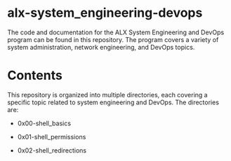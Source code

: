 # alx-system_engineering-devops 
The code and documentation for the ALX System Engineering and DevOps program can be found in this repository. The program covers a variety of system administration, network engineering, and DevOps topics.
# Contents
This repository is organized into multiple directories, each covering a specific topic related to system engineering and DevOps. The directories are:
- 0x00-shell_basics
* 0x01-shell_permissions 
+ 0x02-shell_redirections
